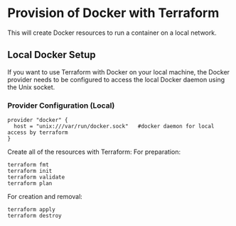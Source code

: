 # Provision of Docker with Terraform

This will create Docker resources to run a container on a local network.

## Local Docker Setup

If you want to use Terraform with Docker on your local machine, the Docker provider needs to be configured to access the local Docker daemon using the Unix socket.

### Provider Configuration (Local)
```
provider "docker" {  
  host = "unix:///var/run/docker.sock"   #docker daemon for local access by terraform
}
```

Create all of the resources with Terraform:
For preparation:
```
terraform fmt
terraform init
terraform validate
terraform plan
```
For creation and removal:
```
terraform apply
terraform destroy
```
